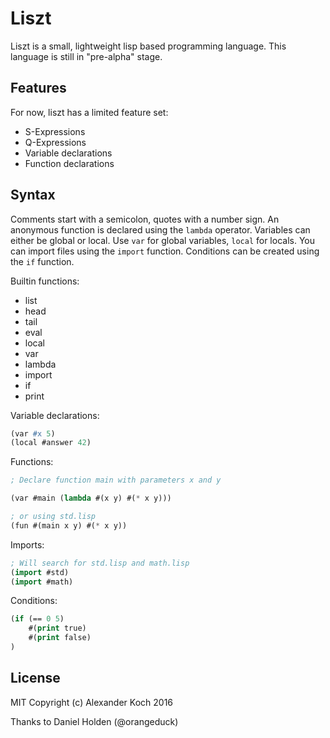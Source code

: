 # Liszt

Liszt is a small, lightweight lisp based programming language.
This language is still in "pre-alpha" stage.

## Features

For now, liszt has a limited feature set:

- S-Expressions
- Q-Expressions
- Variable declarations
- Function declarations

## Syntax

Comments start with a semicolon, quotes with a number sign.
An anonymous function is declared using the `lambda` operator.
Variables can either be global or local.
Use `var` for global variables, `local` for locals.
You can import files using the `import` function.
Conditions can be created using the `if` function.

Builtin functions:

- list
- head
- tail
- eval
- local
- var
- lambda
- import
- if
- print

Variable declarations:
```lisp
(var #x 5)
(local #answer 42)
```

Functions:
```lisp
; Declare function main with parameters x and y

(var #main (lambda #(x y) #(* x y)))

; or using std.lisp
(fun #(main x y) #(* x y))
```

Imports:
```lisp
; Will search for std.lisp and math.lisp
(import #std)
(import #math)
```

Conditions:
```lisp
(if (== 0 5)
	#(print true)
	#(print false)
)
```

## License

MIT
Copyright (c) Alexander Koch 2016

Thanks to Daniel Holden (@orangeduck)
